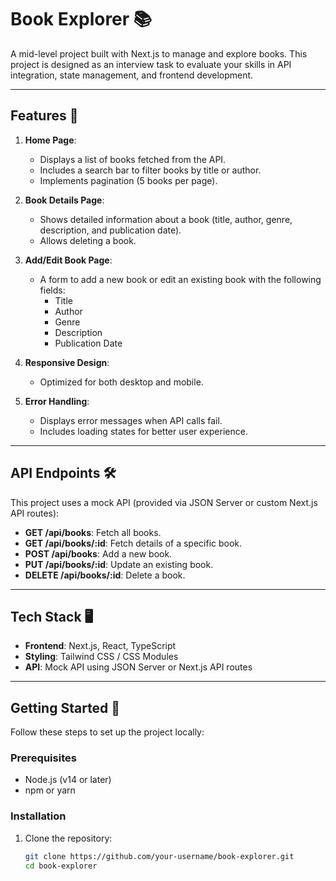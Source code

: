 # Book Explorer 📚

A mid-level project built with Next.js to manage and explore books. This project is designed as an interview task to evaluate your skills in API integration, state management, and frontend development.

---

## Features 🚀

1. **Home Page**:
   - Displays a list of books fetched from the API.
   - Includes a search bar to filter books by title or author.
   - Implements pagination (5 books per page).

2. **Book Details Page**:
   - Shows detailed information about a book (title, author, genre, description, and publication date).
   - Allows deleting a book.

3. **Add/Edit Book Page**:
   - A form to add a new book or edit an existing book with the following fields:
     - Title
     - Author
     - Genre
     - Description
     - Publication Date

4. **Responsive Design**:
   - Optimized for both desktop and mobile.

5. **Error Handling**:
   - Displays error messages when API calls fail.
   - Includes loading states for better user experience.

---

## API Endpoints 🛠️

This project uses a mock API (provided via JSON Server or custom Next.js API routes):

- **GET /api/books**: Fetch all books.
- **GET /api/books/:id**: Fetch details of a specific book.
- **POST /api/books**: Add a new book.
- **PUT /api/books/:id**: Update an existing book.
- **DELETE /api/books/:id**: Delete a book.

---

## Tech Stack 🖥️

- **Frontend**: Next.js, React, TypeScript
- **Styling**: Tailwind CSS / CSS Modules
- **API**: Mock API using JSON Server or Next.js API routes

---

## Getting Started 🔧

Follow these steps to set up the project locally:

### Prerequisites
- Node.js (v14 or later)
- npm or yarn

### Installation

1. Clone the repository:
   ```bash
   git clone https://github.com/your-username/book-explorer.git
   cd book-explorer
